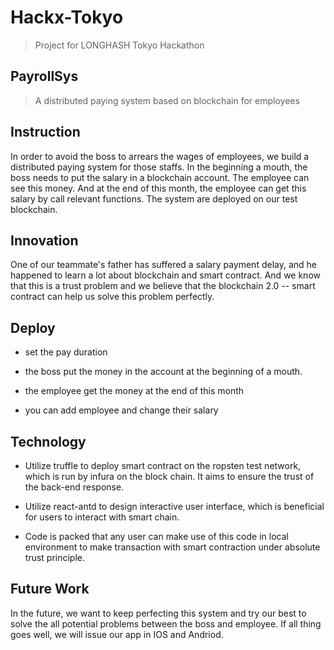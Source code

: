 # Hackx-Tokyo

> Project for LONGHASH Tokyo Hackathon

## PayrollSys

> A distributed paying system based on blockchain for employees

## Instruction

In order to avoid the boss to arrears the wages of employees, we build a distributed paying system for those staffs. In the beginning a mouth, the boss needs to put the salary in a blockchain account. The employee can see this money. And at the end of this month, the employee can get this salary by call relevant functions. The system are deployed on our test blockchain.

## Innovation

One of our teammate's father has suffered a salary payment delay, and he happened to learn a lot about blockchain and smart contract. And we know that this is a trust problem and we believe that the blockchain 2.0 -- smart contract can help us solve this problem perfectly.

## Deploy

- set the pay duration

- the boss put the money in the account at the beginning of a mouth.

- the employee get the money at the end of this month

- you can add employee and change  their salary

## Technology

- Utilize truffle to deploy smart contract on the ropsten test network, which is run by infura on the block chain. It aims to ensure the trust of the back-end response.

- Utilize react-antd to design interactive user interface, which is beneficial for users to interact with smart chain.

- Code is packed that any user can make use of this code in local environment to make transaction with smart contraction under absolute trust principle.

## Future Work

In the future, we want to keep perfecting this system and try our best to solve the all potential problems between the boss and employee. If all thing goes well, we will issue our app in IOS and Andriod.